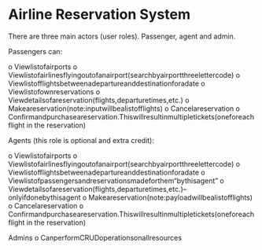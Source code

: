 # Airline Reservation System

There are three main actors (user roles). Passenger, agent and admin.

Passengers can:

o Viewlistofairports
o Viewlistofairlinesflyingoutofanairport(searchbyairportthreelettercode) o Viewlistofflightsbetweenadepartureanddestinationforadate
o Viewlistofownreservations
o Viewdetailsofareservation(flights,departuretimes,etc.)
o Makeareservation(note:inputwillbealistofflights)
o Cancelareservation
o Confirmandpurchaseareservation.Thiswillresultinmultipletickets(oneforeach
flight in the reservation)

Agents (this role is optional and extra credit):

o Viewlistofairports
o Viewlistofairlinesflyingoutofanairport(searchbyairportthreelettercode)
o Viewlistofflightsbetweenadepartureanddestinationforadate
o Viewlistofpassengersandreservationsmadeforthem“bythisagent”
o Viewdetailsofareservation(flights,departuretimes,etc.)–onlyifdonebythisagent o Makeareservation(note:payloadwillbealistofflights)
o Cancelareservation
o Confirmandpurchaseareservation.Thiswillresultinmultipletickets(oneforeach
flight in the reservation) 

Admins
o CanperformCRUDoperationsonallresources
